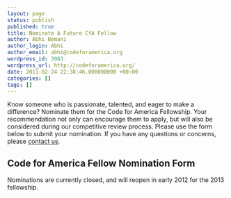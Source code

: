 ```yaml
---
layout: page
status: publish
published: true
title: Nominate A Future CfA Fellow
author: Abhi Nemani
author_login: Abhi
author_email: abhi@codeforamerica.org
wordpress_id: 3983
wordpress_url: http://codeforamerica.org/
date: 2011-02-24 22:38:46.000000000 +00:00
categories: []
tags: []
---
```

Know someone who is passionate, talented, and eager to make a difference? Nominate them for the Code for America Fellowship. Your recommendation not only can encourage them to apply, but will also be considered during our competitive review process. Please use the form below to submit your nomination. If you have any questions or concerns, please <a href="mailto:info@codeforamerica.org">contact us</a>.

<h2>Code for America Fellow Nomination Form</h2> 
Nominations are currently closed, and will reopen in early 2012 for the 2013 fellowship.

<style> textarea {width: 580px; height: 150px;} input[type="submit"] {width: 580px; height: 40px; font-weight: bold;}</style>
